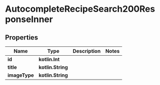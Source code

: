 
# AutocompleteRecipeSearch200ResponseInner

## Properties
Name | Type | Description | Notes
------------ | ------------- | ------------- | -------------
**id** | **kotlin.Int** |  | 
**title** | **kotlin.String** |  | 
**imageType** | **kotlin.String** |  | 




